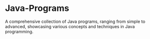 # Java-Programs
A comprehensive collection of Java programs, ranging from simple to advanced, showcasing various concepts and techniques in Java programming.
